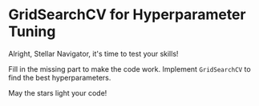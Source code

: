 # GridSearchCV for Hyperparameter Tuning

Alright, Stellar Navigator, it's time to test your skills!

Fill in the missing part to make the code work. Implement `GridSearchCV` to find the best hyperparameters.

May the stars light your code!